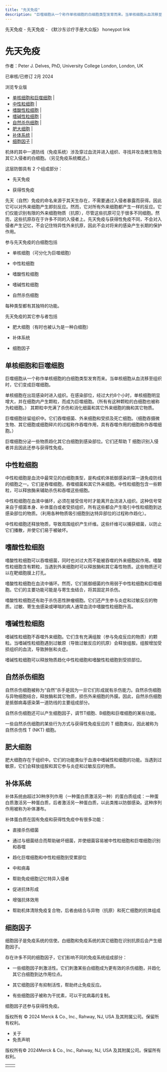 ```yaml
---
title: "先天免疫"
description: "巨噬细胞从一个称作单核细胞的白细胞类型发育而来。当单核细胞从血流移至组织时，它们变成巨噬细胞。"
---
```


﻿先天免疫 \- 先天免疫 \- 《默沙东诊疗手册大众版》 honeypot link

# 先天免疫

作者：Peter J. Delves, PhD, University College London, London, UK

已审核/已修订 2月 2024

浏览专业版

- [单核细胞和巨噬细胞](#单核细胞和巨噬细胞_v778655_zh) \|
- [中性粒细胞](#中性粒细胞_v778666_zh) \|
- [嗜酸性粒细胞](#嗜酸性粒细胞_v778675_zh) \|
- [嗜碱性粒细胞](#嗜碱性粒细胞_v778683_zh) \|
- [自然杀伤细胞](#自然杀伤细胞_v778688_zh) \|
- [肥大细胞](#肥大细胞_v30034279_zh) \|
- [补体系统](#补体系统_v778701_zh) \|
- [细胞因子](#细胞因子_v778725_zh) \|

机体的其中一道防线（免疫系统）涉及穿过血流并进入组织、寻找并攻击微生物及其它入侵者的白细胞。（另见免疫系统概述。）

这层防御具有 2 个组成部分：

- 先天免疫

- 获得性免疫


先天（自然）免疫的命名来源于其天生存在，不需要通过入侵者暴露而获得。因此它可以对外来细胞产生即刻反应。然而，它对所有外来细胞都产生一样的反应。它们仅能识别有限的外来细胞物质（抗原），尽管这些抗原可见于很多不同细胞。然而，这些抗原存在于许多不同的入侵者上。先天免疫与获得性免疫不同，不会对入侵者产生记忆，不会记住特异性外来抗原，因此不会对将来的感染产生长期的保护作用。

参与先天免疫的白细胞包括

- 单核细胞（可分化为巨噬细胞）

- 中性粒细胞

- 嗜酸性粒细胞

- 嗜碱性粒细胞

- 自然杀伤细胞


每种类型都有其独特的功能。

先天免疫的其它参与者包括

- 肥大细胞（有时也被认为是一种白细胞）

- 补体系统

- 细胞因子


## 单核细胞和巨噬细胞

巨噬细胞从一个称作单核细胞的白细胞类型发育而来。当单核细胞从血流移至组织时，它们变成巨噬细胞。

单核细胞在出现感染时进入组织。在感染部位，经过大约8个小时，单核细胞明显增大，并在细胞内产生颗粒，而成为巨噬细胞。（所有有这种颗粒的白细胞也被称为粒细胞。） 其颗粒中充满了杀伤和消化细菌和其它外来细胞的酶和其它物质。

巨噬细胞驻留组织中。它们吞噬细菌、外来细胞和受损及死亡细胞。（细胞吞摄微生物、其它细胞或细胞碎片的过程称作吞噬作用，具有吞噬作用的细胞称作吞噬细胞。）

巨噬细胞分泌一些物质趋化其它白细胞到感染部位。它们还帮助 T 细胞识别入侵者并且因此还参与获得性免疫。

## 中性粒细胞

中性粒细胞是血流中最常见的白细胞类型，是构成机体抵御感染的第一道免疫防线的细胞之一。它们是吞噬细胞，吞噬细菌和其它外来细胞。中性粒细胞包含一些颗粒，可以释放酶来辅助杀伤和吞噬这些细胞。

中性粒细胞在血液中循环，必须在接受信号时才能离开血流进入组织。这种信号常来自于细菌本身、补体蛋白或者受损组织，所有这些都会产生吸引中性粒细胞到达感染部位的物质。（利用各种物质吸引细胞到达特异部位的过程称作趋化）。

中性粒细胞还释放物质，导致周围组织产生纤维。这些纤维可以捕获细菌，以防止它们播散，并使它们易于被破坏。

## 嗜酸性粒细胞

嗜酸性粒细胞可以吞噬细菌，同时也对过大而不能被吞噬的外来细胞起作用。嗜酸性粒细胞含有颗粒，当遇到外来细胞时可以释放酶和其它毒性物质。这些物质还可以在靶细胞膜上打孔。

嗜酸性粒细胞在血流中循环。然而，它们抵御细菌的作用弱于中性粒细胞和巨噬细胞。它们的主要功能可能是与寄生虫结合，将其固定并杀伤。

嗜酸性粒细胞还有助于杀伤恶性肿瘤细胞。它们还产生参与炎症和过敏反应的物质。过敏、寄生虫感染或哮喘的病人通常血流中嗜酸性粒细胞升高。

## 嗜碱性粒细胞

嗜碱性粒细胞不吞噬外来细胞。它们含有充满组胺（参与免疫反应的物质）的颗粒。当嗜碱性粒细胞遇到过敏原（导致过敏反应的抗原）会释放组胺。组胺增加受损组织的血流，导致肿胀和炎症。

嗜碱性粒细胞可以释放物质趋化中性粒细胞和嗜酸性粒细胞到受损部位。

## 自然杀伤细胞

自然杀伤细胞被称为“自然”杀手是因为一旦它们形成就有杀伤能力。自然杀伤细胞与异物细胞结合，释放酶和其它物质，损伤外来细胞的外膜。因此，自然杀伤细胞是抵御病毒感染第一道防线的主要组成部分。

自然杀伤细胞还可以产生细胞因子，调节T细胞、B细胞和巨噬细胞的某些功能。

一些自然杀伤细胞的某些行为方式与获得性免疫反应的 T 细胞类似，因此被称为自然杀伤性 T (NKT) 细胞。

## 肥大细胞

肥大细胞存在于组织中。它们的功能类似于血液中嗜碱性粒细胞的功能。当遇到过敏原，它们会释放组胺和其它参与炎症和过敏反应的物质。

## 补体系统

补体系统由超过30种序列作用（一种蛋白质激活另一种）的蛋白质组成：一种蛋白质激活另一种蛋白质，后者激活另一种蛋白质，以此类推以防御感染。这种序列作用被称为补体瀑布。

补体蛋白质在固有免疫和获得性免疫中有很多功能：

- 直接杀伤细菌

- 通过与细菌结合而帮助破坏细菌，并使细菌容易被中性粒细胞和巨噬细胞识别和吞噬

- 趋化巨噬细胞和中性粒细胞到受累部位

- 中和病毒

- 帮助免疫细胞记忆特异入侵者

- 促进抗体形成

- 增强抗体效用

- 帮助机体清除免疫复合物，后者由结合与异物（抗原）和死亡细胞的抗体组成


## 细胞因子

细胞因子是免疫系统的信使。白细胞和免疫系统的其它细胞在识别抗原后会产生细胞因子。

存在许多不同的细胞因子，它们影响不同的免疫系统组成部分：

- 一些细胞因子刺激活性。它们刺激某些白细胞成为更有效的杀伤细胞，并趋化其它白细胞到达作用位点。

- 其它细胞因子有抑制活性，帮助终止免疫反应。

- 有些细胞因子被称为干扰素，可以干扰病毒的复制。


细胞因子还参与获得性免疫。



版权所有 © 2024
Merck & Co., Inc., Rahway, NJ, USA 及其附属公司。保留所有权利。

- 关于
- 免责声明

版权所有© 2024Merck & Co., Inc., Rahway, NJ, USA 及其附属公司。保留所有权利。

|     |     |
| --- | --- |
|  |  |